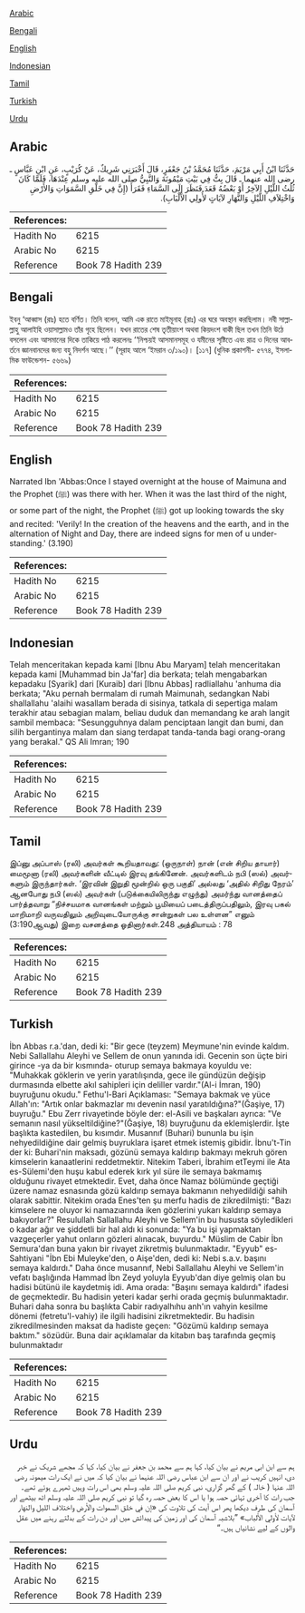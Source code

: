[Arabic](#arabic)

[Bengali](#bengali)

[English](#english)

[Indonesian](#indonesian)

[Tamil](#tamil)

[Turkish](#turkish)

[Urdu](#urdu)

## Arabic


<div dir="rtl" lang="ar" style={{fontSize:'larger',backgroundColor:'#f8f9fa',padding:20}}>
حَدَّثَنَا ابْنُ أَبِي مَرْيَمَ، حَدَّثَنَا مُحَمَّدُ بْنُ جَعْفَرٍ، قَالَ أَخْبَرَنِي شَرِيكٌ، عَنْ كُرَيْبٍ، عَنِ ابْنِ عَبَّاسٍ ـ رضى الله عنهما ـ قَالَ بِتُّ فِي بَيْتِ مَيْمُونَةَ وَالنَّبِيُّ صلى الله عليه وسلم عِنْدَهَا، فَلَمَّا كَانَ ثُلُثُ اللَّيْلِ الآخِرُ أَوْ بَعْضُهُ قَعَدَ فَنَظَرَ إِلَى السَّمَاءِ فَقَرَأَ ‏(‏إِنَّ فِي خَلْقِ السَّمَوَاتِ وَالأَرْضِ وَاخْتِلاَفِ اللَّيْلِ وَالنَّهَارِ لآيَاتٍ لأُولِي الأَلْبَابِ‏)‏‏.‏
</div>
<div style={{backgroundColor:'#f8f9fa',padding:20, marginBottom: 10}}><table> <thead> <tr> <th>References:</th> <th></th> </tr> </thead> <tbody><tr><td>Hadith No</td><td>6215</td></tr><tr><td>Arabic No</td><td>6215</td></tr><tr><td>Reference</td><td>Book 78 Hadith 239</td></tr></tbody></table></div>

## Bengali


<div dir="ltr" lang="bn" style={{fontSize:'larger',backgroundColor:'#f8f9fa',padding:20}}>
ইবনু ‘আব্বাস (রাঃ) হতে বর্ণিত। তিনি বলেন, আমি এক রাতে মাইমূনাহ (রাঃ) এর ঘরে অবস্থান করছিলাম। নবী সাল্লাল্লাহু আলাইহি ওয়াসাল্লামও তাঁর গৃহে ছিলেন। যখন রাতের শেষ তৃতীয়াংশ অথবা কিয়দংশ বাকী ছিল তখন তিনি উঠে বসলেন এবং আসমানের দিকে তাকিয়ে পাঠ করলেনঃ ‘‘নিশ্চয়ই আসমানসমূহ ও যমীনের সৃষ্টিতে এবং রাত্র ও দিনের আবর্তনে জ্ঞানবানদের জন্য বহু নিদর্শন আছে।’’ (সূরাহ আলে ‘ইমরান ৩/১৯০)। [১১৭] (ধুনিক প্রকাশনী- ৫৭৭৪, ইসলামিক ফাউন্ডেশন- ৫৬৬৯)
</div>
<div style={{backgroundColor:'#f8f9fa',padding:20, marginBottom: 10}}><table> <thead> <tr> <th>References:</th> <th></th> </tr> </thead> <tbody><tr><td>Hadith No</td><td>6215</td></tr><tr><td>Arabic No</td><td>6215</td></tr><tr><td>Reference</td><td>Book 78 Hadith 239</td></tr></tbody></table></div>

## English


<div dir="ltr" lang="en" style={{fontSize:'larger',backgroundColor:'#f8f9fa',padding:20}}>
Narrated Ibn 'Abbas:Once I stayed overnight at the house of Maimuna and the Prophet (ﷺ) was there with her. When it was the last third of the night, or some part of the night, the Prophet (ﷺ) got up looking towards the sky and recited: 'Verily! In the creation of the heavens and the earth, and in the alternation of Night and Day, there are indeed signs for men of u understanding.' (3.190)
</div>
<div style={{backgroundColor:'#f8f9fa',padding:20, marginBottom: 10}}><table> <thead> <tr> <th>References:</th> <th></th> </tr> </thead> <tbody><tr><td>Hadith No</td><td>6215</td></tr><tr><td>Arabic No</td><td>6215</td></tr><tr><td>Reference</td><td>Book 78 Hadith 239</td></tr></tbody></table></div>

## Indonesian


<div dir="ltr" lang="id" style={{fontSize:'larger',backgroundColor:'#f8f9fa',padding:20}}>
Telah menceritakan kepada kami [Ibnu Abu Maryam] telah menceritakan kepada kami [Muhammad bin Ja'far] dia berkata; telah mengabarkan kepadaku [Syarik] dari [Kuraib] dari [Ibnu Abbas] radliallahu 'anhuma dia berkata; "Aku pernah bermalam di rumah Maimunah, sedangkan Nabi shallallahu 'alaihi wasallam berada di sisinya, tatkala di sepertiga malam terakhir atau sebagian malam, beliau duduk dan memandang ke arah langit sambil membaca: "Sesungguhnya dalam penciptaan langit dan bumi, dan silih bergantinya malam dan siang terdapat tanda-tanda bagi orang-orang yang berakal." QS Ali Imran; 190
</div>
<div style={{backgroundColor:'#f8f9fa',padding:20, marginBottom: 10}}><table> <thead> <tr> <th>References:</th> <th></th> </tr> </thead> <tbody><tr><td>Hadith No</td><td>6215</td></tr><tr><td>Arabic No</td><td>6215</td></tr><tr><td>Reference</td><td>Book 78 Hadith 239</td></tr></tbody></table></div>

## Tamil


<div dir="ltr" lang="ta" style={{fontSize:'larger',backgroundColor:'#f8f9fa',padding:20}}>
இப்னு அப்பாஸ் (ரலி) அவர்கள் கூறியதாவது: (ஒருநாள்) நான் (என் சிறிய தாயார்) மைமூனா (ரலி) அவர்களின் வீட்டில் இரவு தங்கினேன். அவர்களிடம் நபி (ஸல்) அவர்களும் இருந்தார்கள். ‘இரவின் இறுதி மூன்றில் ஒரு பகுதி’ அல்லது ‘அதில் சிறிது நேரம்’ ஆனபோது நபி (ஸல்) அவர்கள் (படுக்கையிலிருந்து எழுந்து) அமர்ந்து வானத்தைப் பார்த்தவாறு “நிச்சயமாக வானங்கள் மற்றும் பூமியைப் படைத்திருப்பதிலும், இரவு பகல் மாறிமாறி வருவதிலும் அறிவுடையோருக்கு சான்றுகள் பல உள்ளன” எனும் (3:190ஆவது) இறை வசனத்தை ஓதினார்கள்.248 அத்தியாயம் : 78
</div>
<div style={{backgroundColor:'#f8f9fa',padding:20, marginBottom: 10}}><table> <thead> <tr> <th>References:</th> <th></th> </tr> </thead> <tbody><tr><td>Hadith No</td><td>6215</td></tr><tr><td>Arabic No</td><td>6215</td></tr><tr><td>Reference</td><td>Book 78 Hadith 239</td></tr></tbody></table></div>

## Turkish


<div dir="ltr" lang="tr" style={{fontSize:'larger',backgroundColor:'#f8f9fa',padding:20}}>
İbn Abbas r.a.'dan, dedi ki: "Bir gece (teyzem) Meymune'nin evinde kaldım. Nebi Sallallahu Aleyhi ve Sellem de onun yanında idi. Gecenin son üçte biri girince -ya da bir kısmında- oturup semaya bakmaya koyuldu ve: "Muhakkak göklerin ve yerin yaratılışında, gece ile gündüzün değişip durmasında elbette akıl sahipleri için deliller vardır."(Al-i İmran, 190) buyruğunu okudu." Fethu'l-Bari Açıklaması: "Semaya bakmak ve yüce Allah'ın: "Artık onlar bakmazlar mı devenin nasıl yaratıldığına?"(Ğaşiye, 17) buyruğu." Ebu Zerr rivayetinde böyle der: el-Asili ve başkaları ayrıca: "Ve semanın nasıl yükseltildiğine?"(Ğaşiye, 18) buyruğunu da eklemişlerdir. İşte başlıkta kastedilen, bu kısımdır. Musannıf (Buhari) bununla bu işin nehyedildiğine dair gelmiş buyruklara işaret etmek istemiş gibidir. İbnu't-Tin der ki: Buhari'nin maksadı, gözünü semaya kaldırıp bakmayı mekruh gören kimselerin kanaatlerini reddetmektir. Nitekim Taberi, İbrahim etTeymi ile Ata es-Sülemi'den huşu kabul ederek kırk yıl süre ile semaya bakmamış olduğunu rivayet etmektedir. Evet, daha önce Namaz bölümünde geçtiği üzere namaz esnasında gözü kaldırıp semaya bakmanın nehyedildiği sahih olarak sabittir. Nitekim orada Enes'ten şu merfu hadis de zikredilmişti: "Bazı kimselere ne oluyor ki namazıarında iken gözlerini yukarı kaldırıp semaya bakıyorlar?" Resulullah Sallallahu Aleyhi ve Sellem'in bu hususta söyledikleri o kadar ağır ve şiddetli bir hal aldı ki sonunda: "Ya bu işi yapmaktan vazgeçerler yahut onların gözleri alınacak, buyurdu." Müslim de Cabir İbn Semura'dan buna yakın bir rivayet zikretmiş bulunmaktadır. "Eyyub" es-Sahtiyani "İbn Ebi Muleyke'den, o Aişe'den, dedi ki: Nebi s.a.v. başını semaya kaldırdı." Daha önce musannıf, Nebi Sallallahu Aleyhi ve Sellem'in vefatı başlığında Hammad İbn Zeyd yoluyla Eyyub'dan diye gelmiş olan bu hadisi bütünü ile kaydetmiş idi. Ama orada: "Başını semaya kaldırdı" ifadesi de geçmektedir. Bu hadisin yeteri kadar şerhi orada geçmiş bulunmaktadır. Buhari daha sonra bu başlıkta Cabir radıyalhıhu anh'ın vahyin kesilme dönemi (fetretu'l-vahiy) ile ilgili hadisini zikretmektedir. Bu hadisin zikredilmesinden maksat da hadiste geçen: "Gözümü kaldırıp semaya baktım." sözüdür. Buna dair açıklamalar da kitabın baş tarafında geçmiş bulunmaktadır
</div>
<div style={{backgroundColor:'#f8f9fa',padding:20, marginBottom: 10}}><table> <thead> <tr> <th>References:</th> <th></th> </tr> </thead> <tbody><tr><td>Hadith No</td><td>6215</td></tr><tr><td>Arabic No</td><td>6215</td></tr><tr><td>Reference</td><td>Book 78 Hadith 239</td></tr></tbody></table></div>

## Urdu


<div dir="rtl" lang="ur" style={{fontSize:'larger',backgroundColor:'#f8f9fa',padding:20}}>
ہم سے ابن ابی مریم نے بیان کیا، کہا ہم سے محمد بن جعفر نے بیان کیا، کہا کہ مجھے شریک نے خبر دی، انہیں کریب نے اور ان سے ابن عباس رضی اللہ عنہما نے بیان کیا کہ میں نے ایک رات میمونہ رضی اللہ عنہا ( خالہ ) کے گھر گزاری، نبی کریم صلی اللہ علیہ وسلم بھی اس رات وہیں ٹھہرے ہوئے تھے۔ جب رات کا آخری تہائی حصہ ہوا یا اس کا بعض حصہ رہ گیا تو نبی کریم صلی اللہ علیہ وسلم اٹھ بیٹھے اور آسمان کی طرف دیکھا پھر اس آیت کی تلاوت کی «إن في خلق السموات والأرض واختلاف الليل والنهار لآيات لأولي الألباب‏» ”بلاشبہ آسمان کی اور زمین کی پیدائش میں اور دن رات کے بدلتے رہنے میں عقل والوں کے لیے نشانیاں ہیں۔“
</div>
<div style={{backgroundColor:'#f8f9fa',padding:20, marginBottom: 10}}><table> <thead> <tr> <th>References:</th> <th></th> </tr> </thead> <tbody><tr><td>Hadith No</td><td>6215</td></tr><tr><td>Arabic No</td><td>6215</td></tr><tr><td>Reference</td><td>Book 78 Hadith 239</td></tr></tbody></table></div>